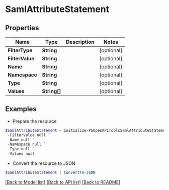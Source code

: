 # SamlAttributeStatement
## Properties

Name | Type | Description | Notes
------------ | ------------- | ------------- | -------------
**FilterType** | **String** |  | [optional] 
**FilterValue** | **String** |  | [optional] 
**Name** | **String** |  | [optional] 
**Namespace** | **String** |  | [optional] 
**Type** | **String** |  | [optional] 
**Values** | **String[]** |  | [optional] 

## Examples

- Prepare the resource
```powershell
$SamlAttributeStatement = Initialize-PSOpenAPIToolsSamlAttributeStatement  -FilterType null `
 -FilterValue null `
 -Name null `
 -Namespace null `
 -Type null `
 -Values null
```

- Convert the resource to JSON
```powershell
$SamlAttributeStatement | ConvertTo-JSON
```

[[Back to Model list]](../README.md#documentation-for-models) [[Back to API list]](../README.md#documentation-for-api-endpoints) [[Back to README]](../README.md)

